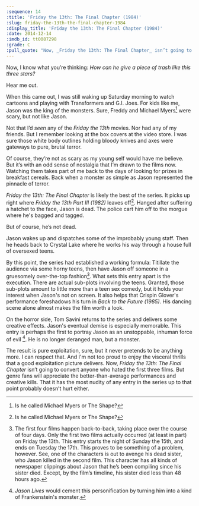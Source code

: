 ```yaml
---
:sequence: 14
:title: 'Friday the 13th: The Final Chapter (1984)'
:slug: friday-the-13th-the-final-chapter-1984
:display_title: 'Friday the 13th: The Final Chapter (1984)'
:date: 2014-12-14
:imdb_id: tt0087298
:grade: C
:pull_quote: "Now, _Friday the 13th: The Final Chapter_ isn’t going to convert anyone who disliked the first three films. But genre fans will appreciate the better-than-average performances and creative kills."
---
```


Now, I know what you’re thinking: _How can he give a piece of trash like this three stars?_ 

Hear me out.

When this came out, I was still waking up Saturday morning to watch cartoons and playing with Transformers and G.I. Joes. For kids like me, Jason was the king of the monsters. Sure, Freddy and Michael Myers[^1] were scary, but not like Jason. 

Not that I’d _seen_ any of the _Friday the 13th_ movies. Nor had any of my friends. But I remember looking at the box covers at the video store. I was sure those white body outlines holding bloody knives and axes were gateways to pure, brutal terror. 

Of course, they’re not as scary as my young self would have me believe. But it’s with an odd sense of nostalgia that I’m drawn to the films now. Watching them takes part of me back to the days of looking for prizes in breakfast cereals. Back when a monster as simple as Jason represented the pinnacle of terror.

_Friday the 13th: The Final Chapter_ is likely the best of the series. It picks up right where _Friday the 13th Part III (1982)_ leaves off[^1]. Hanged after suffering a hatchet to the face, Jason is dead. The police cart him off to the morgue where he's bagged and tagged.

But of course, he’s not dead.

Jason wakes up and dispatches some of the improbably young staff. Then he heads back to Crystal Lake where he works his way through a house full of oversexed teens.

By this point, the series had established a working formula: Titillate the audience via some horny teens, then have Jason off someone in a gruesomely over-the-top fashion[^2].  What sets this entry apart is the execution. There are actual sub-plots involving the teens. Granted, those sub-plots amount to little more than a teen sex comedy, but it holds your interest when Jason's not on screen. It also helps that Crispin Glover's performance foreshadows his turn in _Back to the Future (1985)_. His dancing scene alone almost makes the film worth a look.

On the horror side, Tom Savini returns to the series and delivers some creative effects. Jason's eventual demise is especially memorable. This entry is perhaps the first to portray Jason as an unstoppable, inhuman force of evil [^4]. He is no longer deranged man, but a monster.

The result is pure exploitation, sure, but it never pretends to be anything more. I can respect that. And I'm not too proud to enjoy the visceral thrills that a good exploitation picture delivers. Now, _Friday the 13th: The Final Chapter_ isn’t going to convert anyone who hated the first three films. But genre fans will appreciate the better-than-average performances and creative kills. That it has the most nudity of any entry in the series up to that point probably doesn’t hurt either.

[^1]: Is he called Michael Myers or The Shape? 

[^2]: The first four films happen back-to-back, taking place over the course of four days. Only the first two films actually occurred (at least in part) on Friday the 13th. This entry starts the night of Sunday the 15th, and ends on Tuesday the 17th. This proves to be something of a problem, however. See, one of the characters is out to avenge his dead sister, who Jason killed in the second film. This character has all kinds of newspaper clippings about Jason that he’s been compiling since his sister died. Except, by the film’s timeline, his sister died less than 48 hours ago. 

[^3]: The _Friday the 13th_ films are far from the only horror movies to do this. One of _Alien (1979)_’s best scares comes after the camera lingers on a wall full of posters of nude women.

[^4]: _Jason Lives_ would cement this personification by turning him into a kind of Frankenstein's monster.
